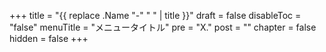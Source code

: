 +++
title =  "{{ replace .Name "-" " " | title }}"
draft = false
disableToc = "false"
menuTitle = "メニュータイトル"
pre = "X."
post = ""
chapter = false
hidden = false
+++

